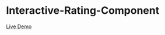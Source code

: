 # Interactive-Rating-Component

[Live Demo](https://aryansachan12.github.io/Interactive-Rating-Component/)
